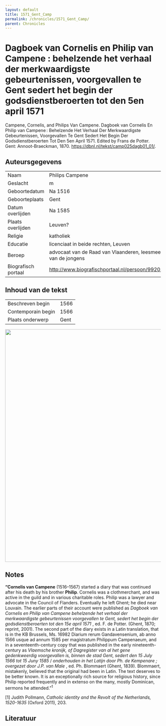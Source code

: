 ```yaml
---
layout: default
title: 1571_Gent_Camp
permalink: /chronicles/1571_Gent_Camp/
parent: Chronicles
--- 
```



# Dagboek van Cornelis en Philip van Campene : behelzende het verhaal der merkwaardigste gebeurtenissen, voorgevallen te Gent sedert het begin der godsdienstberoerten tot den 5en april 1571 

Campene, Cornelis, and Philips Van Campene. Dagboek van Cornelis En Philip van Campene : Behelzende Het Verhaal Der Merkwaardigste Gebeurtenissen, Voorgevallen Te Gent Sedert Het Begin Der Godsdienstberoerten Tot Den 5en April 1571. Edited by Frans de Potter. Gent: Annoot-Braeckman, 1870. https://dbnl.nl/tekst/camp025dagb01_01/. 

## Auteursgegevens 

| | | 
| --------------- | --------------- | 
| Naam | Philips Campene | 
| Geslacht | m | 
| Geboortedatum | Na 1516 | 
| Geboorteplaats | Gent | 
| Datum overlijden | Na 1585 | 
| Plaats overlijden | Leuven? | 
| Religie | katholiek | 
| Educatie | licenciaat in beide rechten, Leuven | 
| Beroep | advocaat van de Raad van Vlaanderen, leesmeester van de jongens | 
| Biografisch portaal | http://www.biografischportaal.nl/persoon/99203302 | 

## Inhoud van de tekst 

| | | 
| --------------- | --------------- | 
| Beschreven begin | 1566 | 
| Contemporain begin | 1566 | 
| Plaats onderwerp | Gent | 

[<img src="..\..\barplots_chronicles\1571_Gent_Camp.jpg" width="750"/>](..\..\barplots_chronicles\1571_Gent_Camp.jpg) 

## Notes 

**“Cornelis van Campene** (1516–1567) started a diary that was continued after
his death by his brother **Philip**. Cornelis was a clothmerchant, and was
active in the guild and in various charitable roles. Philip was a lawyer and
advocate in the Council of Flanders. Eventually he left Ghent; he died near
Louvain. The earlier parts of their account were published as _Dagboek van
Cornelis en Philip van Campene behelzende het verhaal der merkwaardigste
gebeurtenissen voorgevallen te Gent, sedert het begin der godsdienstberoerten
tot den 15e april 1571_ , ed. F. de Potter. (Ghent, 1870; reprint, 2001). The
second part of the diary exists in a Latin translation, that is in the KB
Brussels, Ms. 16982  Diarium rerum Gandavensenium, ab anno 1566 usque ad annum
1585 per magistratum Philippum Campenaeum, and in a seventeenth-century copy
that was published in the early nineteenth-century as _Vlaemsche kronĳk, of
Dagregister van al het gene gedenkweerdig voorgevallen is, binnen de stad
Gent, sedert den 15 July 1566 tot 15 Juny 1585_ / _onderhouden in het Latĳn
door Ph. de Kempenare ; overgezet door J.P. van Male_ , ed. Ph. Blommaert
(Ghent, 1839). Blommaert, mistakenly, believed that the original had been in
Latin. The text deserves to be better known. It is an exceptionally rich
source for religious history, since Philip reported frequently and in extenso
on the many, mostly Dominican, sermons he attended.”<sup>1</sup>

[1] Judith Pollmann, _Catholic identity and the Revolt of the Netherlands,
1520-1635_ (Oxford 2011), 203.



## Literatuur 

